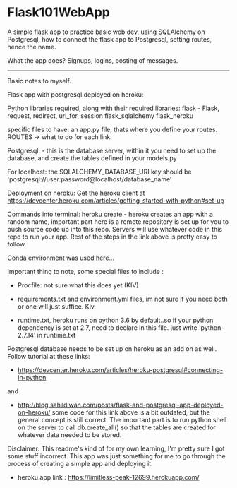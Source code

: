 # Flask101WebApp

A simple flask app to practice basic web dev, using SQLAlchemy on Postgresql, how to connect the flask app to Postgresql, 
setting routes, hence the name. 

What the app does?
Signups, logins, posting of messages. 




----------------------------------------------------------------------------------------------------------------------------

Basic notes to myself.

Flask app with postgresql deployed on heroku:

Python libraries required, along with their required libraries:
flask - Flask, request, redirect, url_for, session
flask_sqlalchemy
flask_heroku

specific files to have:
an app.py file, thats where you define your routes. ROUTES -> what to do for each link. 

Postgresql: - this is the database server, within it you need to set up the database, and create the tables defined in your models.py

For localhost:
the SQLALCHEMY_DATABASE_URI key should be 
'postgresql://user:password@localhost/database_name’ 

Deployment on heroku:
Get the heroku client at https://devcenter.heroku.com/articles/getting-started-with-python#set-up

Commands into terminal:
heroku create - heroku creates an app with a random name, important part here is a remote repository is set up for you to push source code up into this repo. Servers will use whatever code in this repo to run your app. 
Rest of the steps in the link above is pretty easy to follow.

Conda environment was used here...

Important thing to note, some special files to include : 
- Procfile: not sure what this does yet (KIV)

- requirements.txt and environment.yml files, im not sure if you need both or one will just suffice. Kiv.

- runtime.txt, heroku runs on python 3.6 by default..so if your python dependency is set at 2.7, need to declare in this file. just write 'python-2.7.14’ in runtime.txt



Postgresql database needs to be set up on heroku as an add on as well. Follow tutorial at these links:

- https://devcenter.heroku.com/articles/heroku-postgresql#connecting-in-python

and 

- http://blog.sahildiwan.com/posts/flask-and-postgresql-app-deployed-on-heroku/ 
some code for this link above is a bit outdated, but the general concept is still correct. The important part is to run python shell on the server to call db.create_all() so that the tables are created for whatever data needed to be stored.  



Disclaimer: This readme's kind of for my own learning, I'm pretty sure I got some stuff incorrect. This app was just something for me to go through the process of creating a simple app and deploying it. 

 - heroku app link : https://limitless-peak-12699.herokuapp.com/